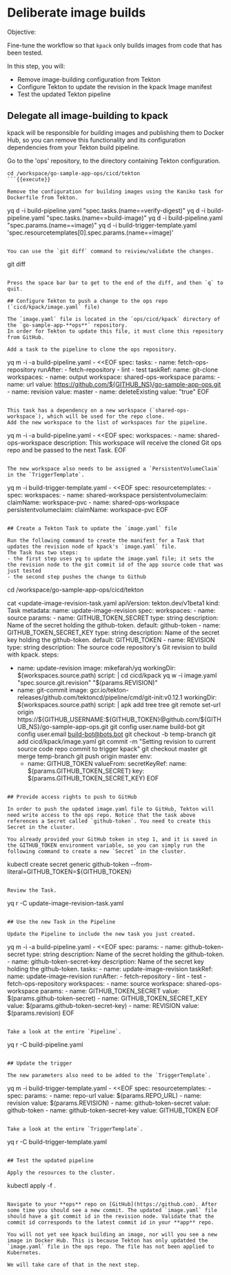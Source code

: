 # Deliberate image builds

Objective:

Fine-tune the workflow so that `kpack` only builds images from code that has been tested.

In this step, you will:
- Remove image-building configuration from Tekton
- Configure Tekton to update the revision in the kpack Image manifest
- Test the updated Tekton pipeline

## Delegate all image-building to kpack

kpack will be responsible for building images and publishing them to Docker Hub, so you can remove this functionality and its configuration dependencies from your Tekton build pipeline.

Go to the 'ops' repository, to the directory containing Tekton configuration.

```
cd /workspace/go-sample-app-ops/cicd/tekton
```{{execute}}

Remove the configuration for building images using the Kaniko task for Dockerfile from Tekton.

```
yq d -i build-pipeline.yaml "spec.tasks.(name==verify-digest)"
yq d -i build-pipeline.yaml "spec.tasks.(name==build-image)"
yq d -i build-pipeline.yaml "spec.params.(name==image)"
yq d -i build-trigger-template.yaml 'spec.resourcetemplates[0].spec.params.(name==image)'
```{{execute}}

You can use the `git diff` command to reiview/validate the changes.
```
git diff
```{{execute}}

Press the space bar bar to get to the end of the diff, and then `q` to quit.

## Configure Tekton to push a change to the ops repo (`cicd/kpack/image.yaml` file)

The `image.yaml` file is located in the `ops/cicd/kpack` directory of the `go-sample-app-**ops**` repository.
In order for Tekton to update this file, it must clone this repository from GitHub.

Add a task to the pipeline to clone the ops repository.

```
yq m -i -a build-pipeline.yaml - <<EOF
spec:
  tasks:
    - name: fetch-ops-repository
      runAfter:
        - fetch-repository
        - lint
        - test
      taskRef:
        name: git-clone
      workspaces:
        - name: output
          workspace: shared-ops-workspace
      params:
        - name: url
          value: https://github.com/${GITHUB_NS}/go-sample-app-ops.git
        - name: revision
          value: master
        - name: deleteExisting
          value: "true"
EOF
```{{execute}}

This task has a dependency on a new workspace (`shared-ops-workspace`), which will be used for the repo clone. 
Add the new workspace to the list of workspaces for the pipeline.

```
yq m -i -a build-pipeline.yaml - <<EOF
spec:
  workspaces:
    - name: shared-ops-workspace
      description: This workspace will receive the cloned Git ops repo and be passed to the next Task.
EOF
```{{execute}}

The new workspace also needs to be assigned a `PersistentVolumeClaim` in the `TriggerTemplate`.

```
yq m -i build-trigger-template.yaml - <<EOF
spec:
  resourcetemplates:
    - spec:
        workspaces:
          - name: shared-workspace
            persistentvolumeclaim:
              claimName: workspace-pvc
          - name: shared-ops-workspace
            persistentvolumeclaim:
              claimName: workspace-pvc
EOF
```{{execute}}

## Create a Tekton Task to update the `image.yaml` file

Run the following command to create the manifest for a Task that updates the revision node of kpack's `image.yaml` file.
The Task has two steps:
- the first step uses yq to update the image.yaml file; it sets the the revision node to the git commit id of the app source code that was just tested
- the second step pushes the change to Github

```
cd /workspace/go-sample-app-ops/cicd/tekton

cat <<EOF >update-image-revision-task.yaml
apiVersion: tekton.dev/v1beta1
kind: Task
metadata:
  name: update-image-revision
spec:
  workspaces:
    - name: source
  params:
    - name: GITHUB_TOKEN_SECRET
      type: string
      description: Name of the secret holding the github-token.
      default: github-token
    - name: GITHUB_TOKEN_SECRET_KEY
      type: string
      description: Name of the secret key holding the github-token.
      default: GITHUB_TOKEN
    - name: REVISION
      type: string
      description: The source code repository's Git revision to build with kpack.
  steps:
  - name: update-revision
    image: mikefarah/yq
    workingDir: \$(workspaces.source.path)
    script: |
        cd cicd/kpack
        yq w -i image.yaml "spec.source.git.revision" "\$(params.REVISION)"
  - name: git-commit
    image: gcr.io/tekton-releases/github.com/tektoncd/pipeline/cmd/git-init:v0.12.1
    workingDir: \$(workspaces.source.path)
    script: |
      apk add tree
      tree
      git remote set-url origin https://${GITHUB_USERNAME:\${GITHUB_TOKEN}@github.com/${GITHUB_NS}/go-sample-app-ops.git
      git config user.name build-bot
      git config user.email build-bot@bots.bot
      git checkout -b temp-branch
      git add cicd/kpack/image.yaml
      git commit -m "Setting revision to current source code repo commit to trigger kpack"
      git checkout master
      git merge temp-branch
      git push origin master
    env:
      - name: GITHUB_TOKEN
        valueFrom:
          secretKeyRef:
            name: \$(params.GITHUB_TOKEN_SECRET)
            key: \$(params.GITHUB_TOKEN_SECRET_KEY)
EOF
```{{execute}}

## Provide access rights to push to GitHub

In order to push the updated image.yaml file to GitHub, Tekton will need write access to the ops repo. Notice that the task above references a Secret called `github-token`. You need to create this Secret in the cluster.

You already provided your GitHub token in step 1, and it is saved in the GITHUB_TOKEN environment variable, so you can simply run the following command to create a new `Secret` in the cluster.

```
kubectl create secret generic github-token --from-literal=GITHUB_TOKEN=${GITHUB_TOKEN}
```{{execute}}

Review the Task.

```
yq r -C update-image-revision-task.yaml
```{{execute}}

## Use the new Task in the Pipeline

Update the Pipeline to include the new task you just created.

```
yq m -i -a build-pipeline.yaml - <<EOF
spec:
  params:
    - name: github-token-secret
      type: string
      description: Name of the secret holding the github-token.
    - name: github-token-secret-key
      description: Name of the secret key holding the github-token.
  tasks:
    - name: update-image-revision
      taskRef:
        name: update-image-revision
      runAfter:
        - fetch-repository
        - lint
        - test
        - fetch-ops-repository
      workspaces:
        - name: source
          workspace: shared-ops-workspace
      params:
        - name: GITHUB_TOKEN_SECRET
          value: \$(params.github-token-secret)
        - name: GITHUB_TOKEN_SECRET_KEY
          value: \$(params.github-token-secret-key)
        - name: REVISION
          value: \$(params.revision)
EOF
```{{execute}}

Take a look at the entire `Pipeline`.

```
yq r -C build-pipeline.yaml
```{{execute}}

## Update the trigger

The new parameters also need to be added to the `TriggerTemplate`.

```
yq m -i build-trigger-template.yaml - <<EOF
spec:
  resourcetemplates:
    - spec:
        params:
          - name: repo-url
            value: \$(params.REPO_URL)
          - name: revision
            value: \$(params.REVISION)
          - name: github-token-secret
            value: github-token
          - name: github-token-secret-key
            value: GITHUB_TOKEN
EOF
```{{execute}}

Take a look at the entire `TriggerTemplate`.

```
yq r -C build-trigger-template.yaml
```{{execute}}

## Test the updated pipeline

Apply the resources to the cluster.

```
kubectl apply -f .
```{{execute}}

Navigate to your **ops** repo on [GitHub](https://github.com). After some time you should see a new commit. The updated `image.yaml` file should have a git commit id in the revision node. Validate that the commit id corresponds to the latest commit id in your **app** repo.

You will not yet see kpack building an image, nor will you see a new image in Docker Hub. This is because Tekton has only updatded the `image.yaml` file in the ops repo. The file has not been applied to Kubernetes.

We will take care of that in the next step.